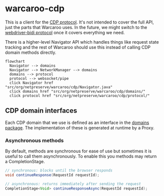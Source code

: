 warcaroo-cdp
===========

This is a client for the [CDP protocol](https://chromedevtools.github.io/devtools-protocol/). It's not
intended to cover the full API, just the parts that Warcaroo uses. In the future, we might switch to the
[webdriver-bidi protocol](https://github.com/w3c/webdriver-bidi) once it covers everything we need.

There is a higher-level Navigator API which handles things like request state tracking and the rest of Warcaroo should use this instead of calling
CDP domain methods directly.

```mermaid
flowchart
  Navigator --> domains
  Navigator --> NetworkManager --> domains
  domains --> protocol
  protocol --> websocket/pipe
  click Navigator href "src/org/netpreserve/warcaroo/cdp/Navigator.java"
  click domains href "src/org/netpreserve/warcaroo/cdp/domains/"
  click protocol href "src/org/netpreserve/warcaroo/cdp/protocol/"
```

CDP domain interfaces
---------------------

Each CDP domain that we use is defined as an interface in the [domains package](src/org/netpreserve/warcaroo/cdp/domains). The
implementation of these is generated at runtime by a Proxy.


### Asynchronous methods

By default, methods are synchronous for ease of use but sometimes it is useful to call them asynchronously. To enable 
this you methods may return a CompletionStage.


```java
// synchronous: blocks until the browser responds
void continueResponse(RequestId requestId);

// asynchronous: returns immediately after sending the request
CompletionStage<Void> continueResponseAsync(RequestId requestId);
```